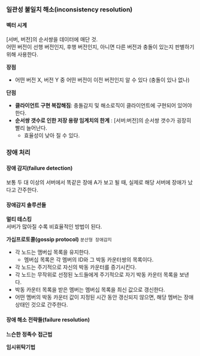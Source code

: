 ### 일관성 불일치 해소(inconsistency resolution)

#### 벡터 시계
[서버, 버전]의 순서쌍을 데이터에 매단 것.   
어떤 버전이 선행 버전인지, 후행 버전인지, 아니면 다른 버전과 충돌이 있는지 판별하기 위해 사용한다.

**장점**   
- 어떤 버전 X, 버전 Y 중 어떤 버전이 이전 버전인지 알 수 있다 (충돌이 있나 없나)

**단점**
- **클라이언트 구현 복잡해짐**: 충돌감지 및 해소로직이 클라이언트에 구현되어 있어야 한다.
- **순서쌍 갯수로 인한 저장 용량 임계치의 한계** : [서버:버전]의 순서쌍 갯수가 굉장히 빨리 늘어난다.
    - 효율성이 낮아 질 수 있다.

### 장애 처리

#### 장애 감지(failure detection)
보통 두 대 이상의 서버에서 똑같은 장애 A가 보고 될 때, 실제로 해당 서버에 장애가 났다고 간주한다.

#### 장애감지 솔루션들

**멀티 테스킹**  
서버가 많아질 수록 비효율적인 방법이 된다.


**가십프로토콜(gossip protocol)** `분산형 장애감지`

- 각 노드는 맴버십 목록을 유지한다.
  - 멤버십 목록은 각 멤버의 ID와 그 박동 카운터쌍의 목록이다.
- 각 노드는 주기적으로 자신의 박동 카운터를 증기시킨다.
- 각 노드는 무작위로 선정된 노드들에게 주기적으로 자기 박동 카운터 목록을 보낸다.
- 박동 카운터 목록을 받은 멤버는 멤버십 목록을 최신 값으로 갱신한다.
- 어떤 멤버의 박동 카운터 값이 지정된 시간 동안 갱신되지 않으면, 해당 멤버는 장애 상태인 것으로 간주한다.

#### 장애 해소 전략들(failure resolution)

**느슨한 정족수 접근법**

**임시위탁기법**
